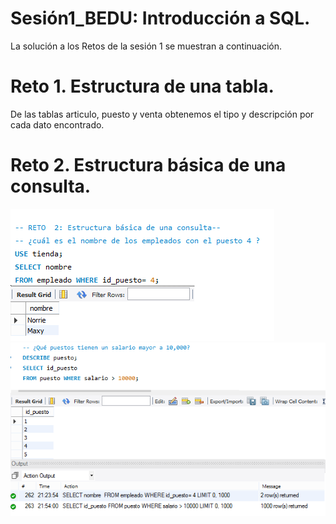 # Sesión1_BEDU: Introducción a SQL. 
La solución a los Retos de la sesión 1 se muestran a continuación.
# Reto 1. Estructura de una tabla. 
De las tablas articulo, puesto y venta obtenemos el tipo y descripción por cada dato encontrado.  
# Reto 2. Estructura básica de una consulta.
![imagen](imagenes/Reto2.1.png)
![imagen](imagenes/Reto2.2.png)
